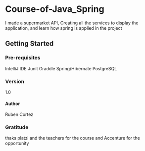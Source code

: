 # Course-of-Java_Spring
I made a supermarket API, Creating all the services to display the application, and learn how spring is applied in the project 

## Getting Started

### Pre-requisites
IntelliJ IDE
Junit
Graddle
Spring/Hibernate
PostgreSQL

### Version
1.0

#### Author
Ruben Cortez

### Gratitude
thaks platzi and the teachers for the course and Accenture for the opportunity
